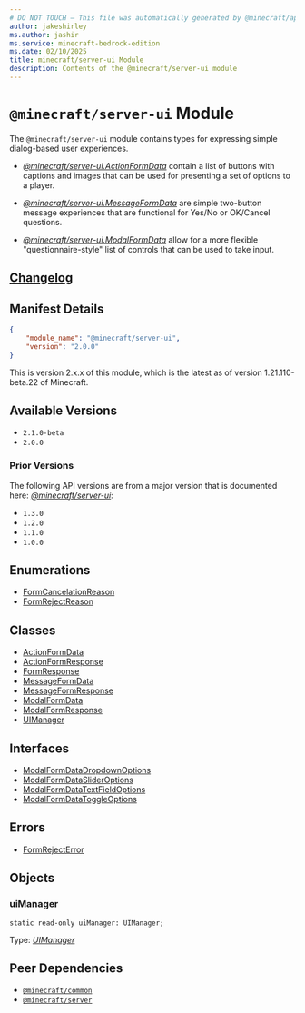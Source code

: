 ```yaml
---
# DO NOT TOUCH — This file was automatically generated by @minecraft/api-docs-generator, to report problems file an issue at https://github.com/Mojang/minecraft-scripting-libraries
author: jakeshirley
ms.author: jashir
ms.service: minecraft-bedrock-edition
ms.date: 02/10/2025
title: minecraft/server-ui Module
description: Contents of the @minecraft/server-ui module
---
```

# `@minecraft/server-ui` Module

The `@minecraft/server-ui` module contains types for expressing simple dialog-based user experiences.



  * [*@minecraft/server-ui.ActionFormData*](../../../scriptapi/minecraft/server-ui/ActionFormData.md) contain a list of buttons with captions and images that can be used for presenting a set of options to a player.

  * [*@minecraft/server-ui.MessageFormData*](../../../scriptapi/minecraft/server-ui/MessageFormData.md) are simple two-button message experiences that are functional for Yes/No or OK/Cancel questions.

  * [*@minecraft/server-ui.ModalFormData*](../../../scriptapi/minecraft/server-ui/ModalFormData.md) allow for a more flexible "questionnaire-style" list of controls that can be used to take input.

## [Changelog](changelog.md)

## Manifest Details
```json
{
    "module_name": "@minecraft/server-ui",
    "version": "2.0.0"
}
```
This is version 2.x.x of this module, which is the latest as of version 1.21.110-beta.22 of Minecraft.

## Available Versions
- `2.1.0-beta`
- `2.0.0`

### Prior Versions

The following API versions are from a major version that is documented here: [*@minecraft/server-ui*](../../../priorscriptapi/minecraft/server-ui-1xx/minecraft-server-ui.md):
- `1.3.0`
- `1.2.0`
- `1.1.0`
- `1.0.0`


## Enumerations
- [FormCancelationReason](FormCancelationReason.md)
- [FormRejectReason](FormRejectReason.md)

## Classes
- [ActionFormData](ActionFormData.md)
- [ActionFormResponse](ActionFormResponse.md)
- [FormResponse](FormResponse.md)
- [MessageFormData](MessageFormData.md)
- [MessageFormResponse](MessageFormResponse.md)
- [ModalFormData](ModalFormData.md)
- [ModalFormResponse](ModalFormResponse.md)
- [UIManager](UIManager.md)

## Interfaces
- [ModalFormDataDropdownOptions](ModalFormDataDropdownOptions.md)
- [ModalFormDataSliderOptions](ModalFormDataSliderOptions.md)
- [ModalFormDataTextFieldOptions](ModalFormDataTextFieldOptions.md)
- [ModalFormDataToggleOptions](ModalFormDataToggleOptions.md)

## Errors
- [FormRejectError](FormRejectError.md)

## Objects
  
### **uiManager**
`static read-only uiManager: UIManager;`

Type: [*UIManager*](UIManager.md)

## Peer Dependencies
- [`@minecraft/common`](../../../scriptapi/minecraft/common/minecraft-common.md)
- [`@minecraft/server`](../../../scriptapi/minecraft/server/minecraft-server.md)
